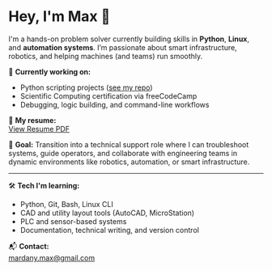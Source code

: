 # Hey, I'm Max 👋

I'm a hands-on problem solver currently building skills in **Python**, **Linux**, and **automation systems**. I’m passionate about smart infrastructure, robotics, and helping machines (and teams) run smoothly.

🔧 **Currently working on:**  
- Python scripting projects ([see my repo](https://github.com/MaxMardany/python-practice-projects))  
- Scientific Computing certification via freeCodeCamp  
- Debugging, logic building, and command-line workflows

📄 **My resume:**  
[View Resume PDF](https://github.com/MaxMardany/python-practice-projects/blob/main/MaximilianMardany_Resume.pdf)

🎯 **Goal:** Transition into a technical support role where I can troubleshoot systems, guide operators, and collaborate with engineering teams in dynamic environments like robotics, automation, or smart infrastructure.

---

🛠️ **Tech I'm learning:**
- Python, Git, Bash, Linux CLI
- CAD and utility layout tools (AutoCAD, MicroStation)
- PLC and sensor-based systems
- Documentation, technical writing, and version control

📬 **Contact:**  
mardany.max@gmail.com
